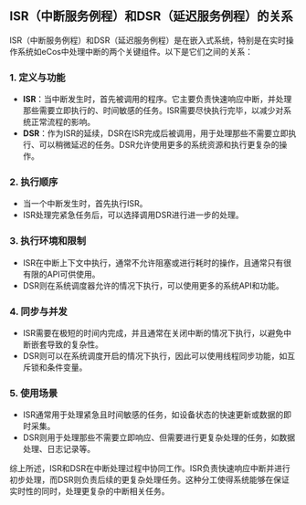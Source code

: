 
## ISR（中断服务例程）和DSR（延迟服务例程）的关系

ISR（中断服务例程）和DSR（延迟服务例程）是在嵌入式系统，特别是在实时操作系统如eCos中处理中断的两个关键组件。以下是它们之间的关系：

### 1. 定义与功能

- **ISR**：当中断发生时，首先被调用的程序。它主要负责快速响应中断，并处理那些需要立即执行的、时间敏感的任务。ISR需要尽快执行完毕，以减少对系统正常流程的影响。
- **DSR**：作为ISR的延续，DSR在ISR完成后被调用，用于处理那些不需要立即执行、可以稍微延迟的任务。DSR允许使用更多的系统资源和执行更复杂的操作。

### 2. 执行顺序

- 当一个中断发生时，首先执行ISR。
- ISR处理完紧急任务后，可以选择调用DSR进行进一步的处理。

### 3. 执行环境和限制

- ISR在中断上下文中执行，通常不允许阻塞或进行耗时的操作，且通常只有很有限的API可供使用。
- DSR则在系统调度器允许的情况下执行，可以使用更多的系统API和功能。

### 4. 同步与并发

- ISR需要在极短的时间内完成，并且通常在关闭中断的情况下执行，以避免中断嵌套导致的复杂性。
- DSR则可以在系统调度开启的情况下执行，因此可以使用线程同步功能，如互斥锁和条件变量。

### 5. 使用场景

- ISR通常用于处理紧急且时间敏感的任务，如设备状态的快速更新或数据的即时采集。
- DSR则用于处理那些不需要立即响应、但需要进行更复杂处理的任务，如数据处理、日志记录等。

综上所述，ISR和DSR在中断处理过程中协同工作。ISR负责快速响应中断并进行初步处理，而DSR则负责后续的更复杂处理任务。这种分工使得系统能够在保证实时性的同时，处理更复杂的中断相关任务。